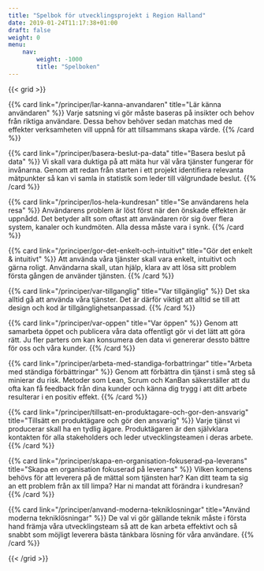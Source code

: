 ```yaml
---
title: "Spelbok för utvecklingsprojekt i Region Halland"
date: 2019-01-24T11:17:38+01:00
draft: false
weight: 0
menu:
    nav:
        weight: -1000
        title: "Spelboken"
---
```



{{< grid >}}

{{% card link="/principer/lar-kanna-anvandaren" title="Lär känna användaren" %}}
Varje satsning vi gör måste baseras på insikter och behov från riktiga användare. Dessa behov behöver sedan matchas med de effekter verksamheten vill uppnå för att tillsammans skapa värde.
{{% /card %}}

{{% card link="/principer/basera-beslut-pa-data" title="Basera beslut på data" %}}
Vi skall vara duktiga på att mäta hur väl våra tjänster fungerar för invånarna. Genom att redan från starten i ett projekt identifiera relevanta mätpunkter så kan vi samla in statistik som leder till välgrundade beslut.
{{% /card %}}

{{% card link="/principer/los-hela-kundresan" title="Se användarens hela resa" %}}
Användarens problem är löst först när den önskade effekten är uppnådd. Det betyder allt som oftast att användaren rör sig över flera system, kanaler och kundmöten. Alla dessa måste vara i synk.
{{% /card %}}

{{% card link="/principer/gor-det-enkelt-och-intuitivt" title="Gör det enkelt & intuitivt" %}}
Att använda våra tjänster skall vara enkelt, intuitivt och gärna roligt. Användarna skall, utan hjälp, klara av att lösa sitt problem första gången de använder tjänsten.
{{% /card %}}

{{% card link="/principer/var-tillganglig" title="Var tillgänglig" %}}
Det ska alltid gå att använda våra tjänster. Det är därför viktigt att alltid se till att design och kod är tillgänglighetsanpassad.
{{% /card %}}

{{% card link="/principer/var-oppen" title="Var öppen" %}}
Genom att samarbeta öppet och publicera våra data offentligt gör vi det lätt att göra rätt. Ju fler parters om kan konsumera den data vi genererar dessto bättre för oss och våra kunder.
{{% /card %}}


{{% card link="/principer/arbeta-med-standiga-forbattringar" title="Arbeta med ständiga förbättringar" %}}
Genom att förbättra din tjänst i små steg så minierar du risk. Metoder som Lean, Scrum och KanBan säkerställer att du ofta kan få feedback från dina kunder och känna dig trygg i att ditt arbete resulterar i en positiv effekt.
{{% /card %}}

{{% card link="/principer/tillsatt-en-produktagare-och-gor-den-ansvarig" title="Tillsätt en produktägare och gör den ansvarig" %}}
Varje tjänst vi producerar skall ha en tydlig ägare. Produktägaren är den självklara kontakten för alla stakeholders och leder utvecklingsteamen i deras arbete.
{{% /card %}}

{{% card link="/principer/skapa-en-organisation-fokuserad-pa-leverans" title="Skapa en organisation fokuserad på leverans" %}}
Vilken kompetens behövs för att leverera på de mättal som tjänsten har? Kan ditt team ta sig an ett problem från ax till limpa? Har ni mandat att förändra i kundresan?
{{% /card %}}

{{% card link="/principer/anvand-moderna-tekniklosningar" title="Använd moderna tekniklösningar" %}}
De val vi gör gällande teknik måste i första hand främja våra utvecklingsteam så att de kan arbeta effektivt och så snabbt som möjligt leverera bästa tänkbara lösning för våra användare.
{{% /card %}}


{{< /grid >}}
